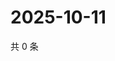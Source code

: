 # 2025-10-11

共 0 条

<!-- BEGIN ZHIHUQUESTIONS -->
<!-- 最后更新时间 Sat Oct 11 2025 20:18:54 GMT+0800 (China Standard Time) -->

<!-- END ZHIHUQUESTIONS -->
